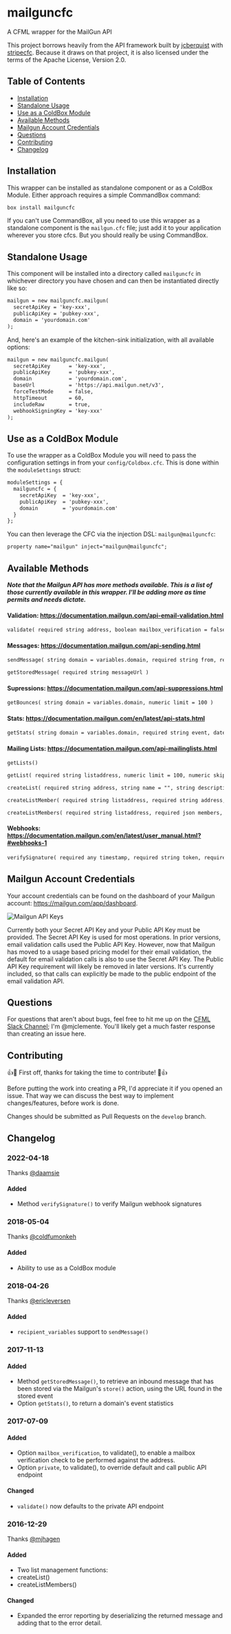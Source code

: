 # mailguncfc

A CFML wrapper for the MailGun API

This project borrows heavily from the API framework built by [jcberquist](https://github.com/jcberquist) with [stripecfc](https://github.com/jcberquist/stripecfc). Because it draws on that project, it is also licensed under the terms of the Apache License, Version 2.0.

## Table of Contents

- [Installation](#installation)
- [Standalone Usage](#standalone-usage)
- [Use as a ColdBox Module](#use-as-a-coldbox-module)
- [Available Methods](#available-methods)
- [Mailgun Account Credentials](#mailgun-account-credentials)
- [Questions](#questions)
- [Contributing](#contributing)
- [Changelog](#changelog)

## Installation

This wrapper can be installed as standalone component or as a ColdBox Module. Either approach requires a simple CommandBox command:

```bash
box install mailguncfc
```

If you can't use CommandBox, all you need to use this wrapper as a standalone component is the `mailgun.cfc` file; just add it to your application wherever you store cfcs. But you should really be using CommandBox.

## Standalone Usage

This component will be installed into a directory called `mailguncfc` in whichever directory you have chosen and can then be instantiated directly like so:

```cfc
mailgun = new mailguncfc.mailgun(
  secretApiKey = 'key-xxx',
  publicApiKey = 'pubkey-xxx',
  domain = 'yourdomain.com'
);
```

And, here's an example of the kitchen-sink initialization, with all available options:

```cfc
mailgun = new mailguncfc.mailgun(
  secretApiKey      = 'key-xxx',
  publicApiKey      = 'pubkey-xxx',
  domain            = 'yourdomain.com',
  baseUrl           = 'https://api.mailgun.net/v3',
  forceTestMode     = false,
  httpTimeout       = 60,
  includeRaw        = true,
  webhookSigningKey = 'key-xxx'
);
```

## Use as a ColdBox Module

To use the wrapper as a ColdBox Module you will need to pass the configuration settings in from your `config/Coldbox.cfc`. This is done within the `moduleSettings` struct:

```cfc
moduleSettings = {
  mailguncfc = {
    secretApiKey  = 'key-xxx',
    publicApiKey  = 'pubkey-xxx',
    domain        = 'yourdomain.com'
  }
};
```

You can then leverage the CFC via the injection DSL: `mailgun@mailguncfc`:

```cfc
property name="mailgun" inject="mailgun@mailguncfc";
```

## Available Methods

***Note that the Mailgun API has more methods available. This is a list of those currently available in this wrapper. I'll be adding more as time permits and needs dictate.***

#### Validation: <https://documentation.mailgun.com/api-email-validation.html>

```cfc
validate( required string address, boolean mailbox_verification = false, boolean private = true )
```

#### Messages: <https://documentation.mailgun.com/api-sending.html>

```cfc
sendMessage( string domain = variables.domain, required string from, required string to, string cc, string bcc, string subject, string text = "", string html = "", any attachment, any inline, struct o = { }, struct h = { }, struct v = { }, any recipient_variables )

getStoredMessage( required string messageUrl )
```

#### Supressions: <https://documentation.mailgun.com/api-suppressions.html>

```cfc
getBounces( string domain = variables.domain, numeric limit = 100 )
```

#### Stats: <https://documentation.mailgun.com/en/latest/api-stats.html>

```cfc
getStats( string domain = variables.domain, required string event, date start = '#now()#-7', date end = '#now()#', string resolution = 'day', string duration )
```

#### Mailing Lists: <https://documentation.mailgun.com/api-mailinglists.html>

```cfc
getLists()

getList( required string listaddress, numeric limit = 100, numeric skip = 0 )

createList( required string address, string name = "", string description = "", access_level = "readonly" )

createListMember( required string listaddress, required string address, string name, string vars, boolean subscribed = true, boolean upsert = false )

createListMembers( required string listaddress, required json members, boolean upsert = false )
```

#### Webhooks: https://documentation.mailgun.com/en/latest/user_manual.html?#webhooks-1

```cfc
verifySignature( required any timestamp, required string token, required string signature )
```

## Mailgun Account Credentials

Your account credentials can be found on the dashboard of your Mailgun account: <https://mailgun.com/app/dashboard>.

![Mailgun API Keys](/assets/images/api-keys.png)

Currently both your Secret API Key and your Public API Key must be provided. The Secret API Key is used for most operations. In prior versions, email validation calls used the Public API Key. However, now that Mailgun has moved to a usage based pricing model for their email validation, the default for email validation calls is also to use the Secret API Key. The Public API Key requirement will likely be removed in later versions. It's currently included, so that calls can explicitly be made to the public endpoint of the email validation API.

## Questions

For questions that aren't about bugs, feel free to hit me up on the [CFML Slack Channel](http://cfml-slack.herokuapp.com); I'm @mjclemente. You'll likely get a much faster response than creating an issue here.

## Contributing
:+1::tada: First off, thanks for taking the time to contribute! :tada::+1:

Before putting the work into creating a PR, I'd appreciate it if you opened an issue. That way we can discuss the best way to implement changes/features, before work is done.

Changes should be submitted as Pull Requests on the `develop` branch.

## Changelog

### 2022-04-18

Thanks [@daamsie](https://github.com/daamsie)

#### Added

- Method `verifySignature()` to verify Mailgun webhook signatures

### 2018-05-04

Thanks [@coldfumonkeh](https://github.com/coldfumonkeh)

#### Added

- Ability to use as a ColdBox module

### 2018-04-26

Thanks [@ericleversen](https://github.com/ericleversen)

#### Added

- `recipient_variables` support to `sendMessage()`

### 2017-11-13

#### Added

- Method `getStoredMessage()`, to retrieve an inbound message that has been stored via the Mailgun's `store()` action, using the URL found in the stored event
- Option `getStats()`, to return a domain's event statistics

### 2017-07-09

#### Added

- Option `mailbox_verification`, to validate(), to enable a mailbox verification check to be performed against the address.
- Option `private`, to validate(), to override default and call public API endpoint

#### Changed

- `validate()` now defaults to the private API endpoint

### 2016-12-29

Thanks [@mjhagen](https://github.com/mjhagen)

#### Added

- Two list management functions:
- createList()
- createListMembers()

#### Changed

- Expanded the error reporting by deserializing the returned message
and adding that to the error detail.
